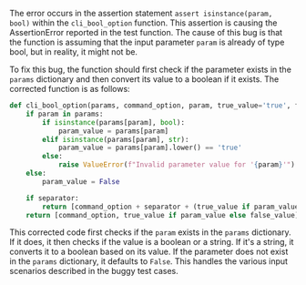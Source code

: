 The error occurs in the assertion statement `assert isinstance(param, bool)` within the `cli_bool_option` function. This assertion is causing the AssertionError reported in the test function. The cause of this bug is that the function is assuming that the input parameter `param` is already of type bool, but in reality, it might not be.

To fix this bug, the function should first check if the parameter exists in the `params` dictionary and then convert its value to a boolean if it exists. The corrected function is as follows:

```python
def cli_bool_option(params, command_option, param, true_value='true', false_value='false', separator=None):
    if param in params:
        if isinstance(params[param], bool):
            param_value = params[param]
        elif isinstance(params[param], str):
            param_value = params[param].lower() == 'true'
        else:
            raise ValueError(f"Invalid parameter value for '{param}'")
    else:
        param_value = False

    if separator:
        return [command_option + separator + (true_value if param_value else false_value)]
    return [command_option, true_value if param_value else false_value]
```

This corrected code first checks if the `param` exists in the `params` dictionary. If it does, it then checks if the value is a boolean or a string. If it's a string, it converts it to a boolean based on its value. If the parameter does not exist in the `params` dictionary, it defaults to `False`. This handles the various input scenarios described in the buggy test cases.